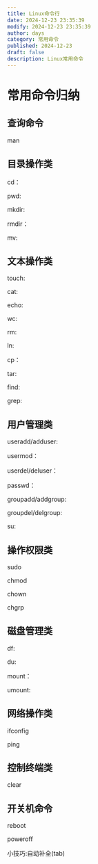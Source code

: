 ```yaml
---
title: Linux命令行
date: 2024-12-23 23:35:39
modify: 2024-12-23 23:35:39
author: days
category: 常用命令
published: 2024-12-23
draft: false
description: Linux常用命令
---
```


# 常用命令归纳
## 查询命令

man

## 目录操作类

cd：

pwd:

mkdir:

rmdir：

mv:

## 文本操作类

touch:   

cat:  

echo:

wc:

rm:

ln:

cp：

tar:

find:

grep:

## 用户管理类

useradd/adduser:

usermod：

userdel/deluser：

passwd：

groupadd/addgroup:

groupdel/delgroup:

su:

## 操作权限类

sudo

chmod

chown

chgrp

## 磁盘管理类

df:

du:

mount：

umount:

## 网络操作类

ifconfig

ping

## 控制终端类

clear

## 开关机命令

reboot

poweroff

小技巧:自动补全(tab)
